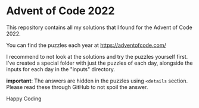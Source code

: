 # Advent of Code 2022

This repository contains all my solutions that I found for the Advent of Code 2022.

You can find the puzzles each year at https://adventofcode.com/

I recommend to not look at the solutions and try the puzzles yourself first.
I've created a special folder with just the puzzles of each day,
alongside the inputs for each day in the "inputs" directory.

**important**: The answers are hidden in the puzzles using `<details`  section.
Please read these through GitHub to not spoil the answer.

Happy Coding

